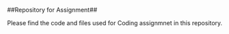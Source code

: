##Repository for Assignment##

Please find the code and files used for Coding assignmnet in this repository.  
